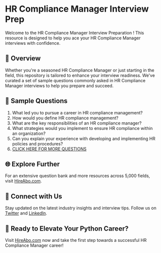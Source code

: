 # HR Compliance Manager Interview Prep

Welcome to the HR Compliance Manager Interview Preparation ! This resource is designed to help you ace your HR Compliance Manager interviews with confidence.

## 🚀 Overview

Whether you're a seasoned HR Compliance Manager or just starting in the field, this repository is tailored to enhance your interview readiness. We've curated a set of sample questions commonly asked in HR Compliance Manager interviews to help you prepare and succeed.

## 📝 Sample Questions

1. What led you to pursue a career in HR compliance management?
2. How would you define HR compliance management?
3. What are the key responsibilities of an HR compliance manager?
4. What strategies would you implement to ensure HR compliance within an organization?
5. Can you explain your experience with developing and implementing HR policies and procedures?
6. [CLICK HERE FOR MORE QUESTIONS](https://hireabo.com/job/1_1_20/HR%20Compliance%20Manager)

## 🌐 Explore Further

For an extensive question bank and more resources across 5,000 fields, visit [HireAbo.com](https://www.hireabo.com).

## 📱 Connect with Us

Stay updated on the latest industry insights and interview tips. Follow us on [Twitter](https://twitter.com/hireabo) and [LinkedIn](https://www.linkedin.com/in/hire-abo-3609972a8/).

## 🚀 Ready to Elevate Your Python Career?

Visit [HireAbo.com](https://www.hireabo.com) now and take the first step towards a successful HR Compliance Manager career!